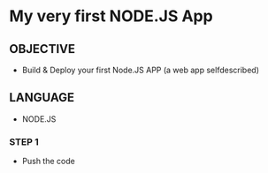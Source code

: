 # My very first NODE.JS App

## OBJECTIVE
- Build & Deploy your first Node.JS APP (a web app selfdescribed)

## LANGUAGE
- NODE.JS

### STEP 1
- Push the code